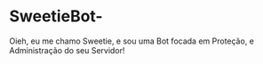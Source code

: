 # SweetieBot-
Oieh, eu me chamo Sweetie, e sou uma Bot focada em Proteção, e Administração do seu Servidor!
